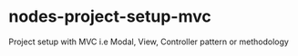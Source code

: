 # nodes-project-setup-mvc
Project setup with MVC i.e Modal, View, Controller pattern or methodology

